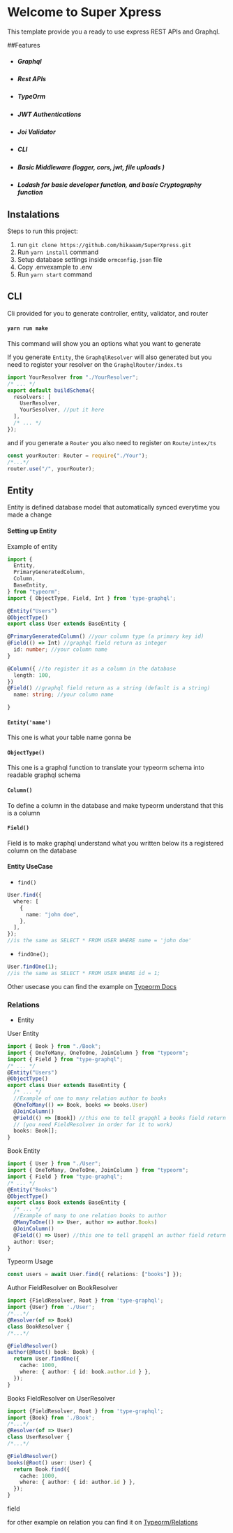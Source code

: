 # Welcome to Super Xpress

This template provide you a ready to use express REST APIs and Graphql.

##Features

- ##### Graphql
- ##### Rest APIs
- ##### TypeOrm
- ##### JWT Authentications
- ##### Joi Validator
- ##### CLI
- ##### Basic Middleware (logger, cors, jwt, file uploads )
- ##### Lodash for basic developer function, and basic Cryptography function

## Instalations

Steps to run this project:

1. run `git clone https://github.com/hikaaam/SuperXpress.git`
2. Run `yarn install` command
3. Setup database settings inside `ormconfig.json` file
4. Copy .envexample to .env
5. Run `yarn start` command

## CLI

Cli provided for you to generate controller, entity, validator, and router

#### `yarn run make`

This command will show you an options what you want to generate

If you generate `Entity`, the `GraphqlResolver` will also generated
but you need to register your resolver on the `GraphqlRouter/index.ts`

```typescript
import YourResolver from "./YourResolver";
/* ... */
export default buildSchema({
  resolvers: [
    UserResolver,
    YourSesolver, //put it here
  ],
  /* ... */
});
```

and if you generate a `Router` you also need to register on `Route/intex/ts`

```typescript
const yourRouter: Router = require("./Your");
/*...*/
router.use("/", yourRouter);
```

## Entity

Entity is defined database model that automatically synced everytime you made a change

#### Setting up Entity

Example of entity

```typescript
import {
  Entity,
  PrimaryGeneratedColumn,
  Column,
  BaseEntity,
} from "typeorm";
import { ObjectType, Field, Int } from 'type-graphql';

@Entity("Users")
@ObjectType()
export class User extends BaseEntity {

@PrimaryGeneratedColumn() //your column type (a primary key id)
@Field(() => Int) //graphql field return as integer
  id: number; //your column name
}

@Column({ //to register it as a column in the database
  length: 100,
})
@Field() //graphql field return as a string (default is a string)
  name: string; //your column name

}
```

#### `Entity('name')`

This one is what your table name gonna be

#### `ObjectType()`

This one is a graphql function to translate your typeorm schema into readable graphql schema

#### `Column()`

To define a column in the database and make typeorm understand that this is a column

#### `Field()`

Field is to make graphql understand what you written below its a registered column on the database

#### Entity UseCase

- `find()`

```typescript
User.find({
  where: [
    {
      name: "john doe",
    },
  ],
});
//is the same as SELECT * FROM USER WHERE name = 'john doe'
```

- `findOne();`

```typescript
User.findOne(1);
//is the same as SELECT * FROM USER WHERE id = 1;
```

Other usecase you can find the example on [Typeorm Docs](https://typeorm.io)

### Relations

- Entity

User Entity

```typescript
import { Book } from "./Book";
import { OneToMany, OneToOne, JoinColumn } from "typeorm";
import { Field } from "type-graphql";
/* ... */
@Entity("Users")
@ObjectType()
export class User extends BaseEntity {
  /* ... */
  //Example of one to many relation author to books
  @OneToMany(() => Book, books => books.User)
  @JoinColumn()
  @Field(() => [Book]) //this one to tell grapqhl a books field return array of book 
  // (you need FieldResolver in order for it to work)
  books: Book[];
}
```

Book Entity

```typescript
import { User } from "./User";
import { OneToMany, OneToOne, JoinColumn } from "typeorm";
import { Field } from "type-graphql";
/* ... */
@Entity("Books")
@ObjectType()
export class Book extends BaseEntity {
  /* ... */
  //Example of many to one relation books to author
  @ManyToOne(() => User, author => author.Books)
  @JoinColumn()
  @Field(() => User) //this one to tell grapqhl an author field return User
  author: User;
}
```

Typeorm Usage
```typescript
const users = await User.find({ relations: ["books"] });
```
Author FieldResolver on BookResolver
```typescript
import {FieldResolver, Root } from 'type-graphql';
import {User} from './User';
/*...*/
@Resolver(of => Book)
class BookResolver {
/*...*/

@FieldResolver()
author(@Root() book: Book) {
  return User.findOne({
    cache: 1000,
    where: { author: { id: book.author.id } },
  });
}
```

Books FieldResolver on UserResolver
```typescript
import {FieldResolver, Root } from 'type-graphql';
import {Book} from './Book';
/*...*/
@Resolver(of => User)
class UserResolver {
/*...*/

@FieldResolver()
books(@Root() user: User) {
  return Book.find({
    cache: 1000,
    where: { author: { id: author.id } },
  });
}
```

field

for other example on relation you can find it on [Typeorm/Relations](https://typeorm.io/#/relations)
